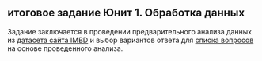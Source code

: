 ## итоговое задание Юнит 1. Обработка данных

Задание заключается в проведении предварительного анализа данных из [датасета сайта IMBD](https://lms.skillfactory.ru/assets/courseware/v1/1d68c628a08cd5521ae70e976577568b/asset-v1:Skillfactory+DST-12+11MAR2020+type@asset+block/movie_bd_v2.csv "IMBD") и выбор вариантов ответа для [списка вопросов](https://lms.skillfactory.ru/assets/courseware/v1/801e20cf79a6fd344ffc8edec681e0fd/asset-v1:Skillfactory+DST-12+11MAR2020+type@asset+block/Movies_IMBD_v4.1_TEMPLATE.ipynb) на основе проведенного анализа.
